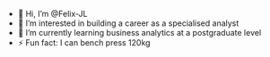 - 👋 Hi, I’m @Felix-JL
- 👀 I’m interested in building a career as a specialised analyst
- 🌱 I’m currently learning business analytics at a postgraduate level
- ⚡ Fun fact: I can bench press 120kg

<!---
Felix-JL/Felix-JL is a ✨ special ✨ repository because its `README.md` (this file) appears on your GitHub profile.
You can click the Preview link to take a look at your changes.
--->
